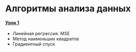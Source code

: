 # Алгоритмы анализа данных
#### [Урок 1](https://github.com/xrustle/GB_ML_Theory/Lesson_1)
* Линейная регрессия. MSE
* Метод наименьших квадратов
* Градиентный спуск

